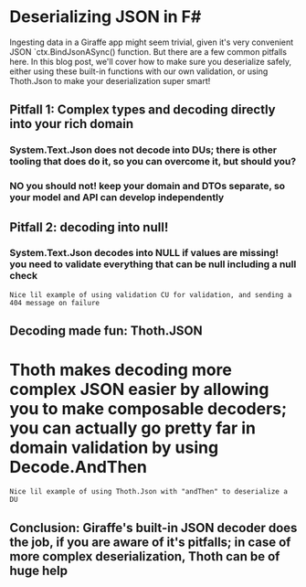 
# Deserializing JSON in F#

Ingesting data in a Giraffe app might seem trivial, given it's very convenient JSON `ctx.BindJsonASync<T>() function. But there are a few common pitfalls here. In this blog post, we'll cover how to make sure you deserialize safely, either using these built-in functions with our own validation, or using Thoth.Json to make your deserialization super smart!

## Pitfall 1: Complex types and decoding directly into your rich domain

### System.Text.Json does not decode into DUs; there is other tooling that does do it, so you can overcome it, but should you?

### NO you should not! keep your domain and DTOs separate, so your model and API can develop independently


## Pitfall 2: decoding into null!

### System.Text.Json decodes into NULL if values are missing! you need to validate everything that can be null including a null check

```
Nice lil example of using validation CU for validation, and sending a 404 message on failure
```

## Decoding made fun: Thoth.JSON

# Thoth makes decoding more complex JSON easier by allowing you to make composable decoders; you can actually go pretty far in domain validation by using Decode.AndThen

```
Nice lil example of using Thoth.Json with "andThen" to deserialize a DU
```


## Conclusion: Giraffe's built-in JSON decoder does the job, if you are aware of it's pitfalls; in case of more complex deserialization, Thoth can be of huge help